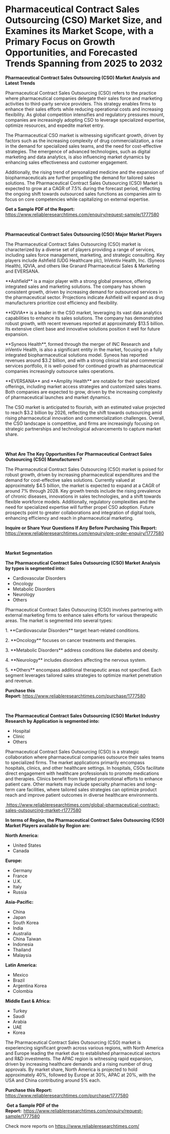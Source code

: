 <p><h1>Pharmaceutical Contract Sales Outsourcing (CSO) Market Size, and Examines its Market Scope, with a Primary Focus on Growth Opportunities, and Forecasted Trends Spanning from 2025 to 2032</h1></p><p><strong>Pharmaceutical Contract Sales Outsourcing (CSO) Market Analysis and Latest Trends</strong></p>
<p><p>Pharmaceutical Contract Sales Outsourcing (CSO) refers to the practice where pharmaceutical companies delegate their sales force and marketing activities to third-party service providers. This strategy enables firms to enhance their sales efforts while reducing operational costs and increasing flexibility. As global competition intensifies and regulatory pressures mount, companies are increasingly adopting CSO to leverage specialized expertise, optimize resources, and expedite market entry.</p><p>The Pharmaceutical CSO market is witnessing significant growth, driven by factors such as the increasing complexity of drug commercialization, a rise in the demand for specialized sales teams, and the need for cost-effective strategies. The emergence of advanced technologies, such as digital marketing and data analytics, is also influencing market dynamics by enhancing sales effectiveness and customer engagement.</p><p>Additionally, the rising trend of personalized medicine and the expansion of biopharmaceuticals are further propelling the demand for tailored sales solutions. The Pharmaceutical Contract Sales Outsourcing (CSO) Market is expected to grow at a CAGR of 7.5% during the forecast period, reflecting the ongoing shift towards outsourced sales functions as companies aim to focus on core competencies while capitalizing on external expertise.</p></p>
<p><strong>Get a Sample PDF of the Report:&nbsp;</strong> <a href="https://www.reliableresearchtimes.com/enquiry/request-sample/1777580?utm_campaign=3363&utm_medium=2&utm_source=Github&utm_content=ia&utm_term=11032025&utm_id=pharmaceutical-contract-sales-outsourcing-cso">https://www.reliableresearchtimes.com/enquiry/request-sample/1777580</a></p>
<p>&nbsp;</p>
<p><strong>Pharmaceutical Contract Sales Outsourcing (CSO) Major Market Players</strong></p>
<p><p>The Pharmaceutical Contract Sales Outsourcing (CSO) market is characterized by a diverse set of players providing a range of services, including sales force management, marketing, and strategic consulting. Key players include Ashfield (UDG Healthcare plc), InVentiv Health, Inc. (Syneos Health), IQVIA, and others like Granard Pharmaceutical Sales & Marketing and EVERSANA.</p><p>**Ashfield** is a major player with a strong global presence, offering integrated sales and marketing solutions. The company has shown consistent growth, driven by increasing demand for outsourced services in the pharmaceutical sector. Projections indicate Ashfield will expand as drug manufacturers prioritize cost efficiency and flexibility.</p><p>**IQVIA** is a leader in the CSO market, leveraging its vast data analytics capabilities to enhance its sales solutions. The company has demonstrated robust growth, with recent revenues reported at approximately $13.5 billion. Its extensive client base and innovative solutions position it well for future expansion.</p><p>**Syneos Health**, formed through the merger of INC Research and inVentiv Health, is also a significant entity in the market, focusing on a fully integrated biopharmaceutical solutions model. Syneos has reported revenues around $3.2 billion, and with a strong clinical trial and commercial services portfolio, it is well-poised for continued growth as pharmaceutical companies increasingly outsource sales operations.</p><p>**EVERSANA** and **Amplity Health** are notable for their specialized offerings, including market access strategies and customized sales teams. Both companies are expected to grow, driven by the increasing complexity of pharmaceutical launches and market dynamics.</p><p>The CSO market is anticipated to flourish, with an estimated value projected to reach $3.2 billion by 2026, reflecting the shift towards outsourcing amid rising pharmaceutical innovation and commercialization challenges. Overall, the CSO landscape is competitive, and firms are increasingly focusing on strategic partnerships and technological advancements to capture market share.</p></p>
<p>&nbsp;</p>
<p><strong>What Are The Key Opportunities For Pharmaceutical Contract Sales Outsourcing (CSO) Manufacturers?</strong></p>
<p><p>The Pharmaceutical Contract Sales Outsourcing (CSO) market is poised for robust growth, driven by increasing pharmaceutical expenditures and the demand for cost-effective sales solutions. Currently valued at approximately $4.5 billion, the market is expected to expand at a CAGR of around 7% through 2028. Key growth trends include the rising prevalence of chronic diseases, innovations in sales technologies, and a shift towards flexible workforce models. Additionally, regulatory complexities and the need for specialized expertise will further propel CSO adoption. Future prospects point to greater collaborations and integration of digital tools, enhancing efficiency and reach in pharmaceutical marketing.</p></p>
<p><strong>Inquire or Share Your Questions If Any Before Purchasing This Report:</strong> <a href="https://www.reliableresearchtimes.com/enquiry/pre-order-enquiry/1777580?utm_campaign=3363&utm_medium=2&utm_source=Github&utm_content=ia&utm_term=11032025&utm_id=pharmaceutical-contract-sales-outsourcing-cso">https://www.reliableresearchtimes.com/enquiry/pre-order-enquiry/1777580</a></p>
<p>&nbsp;</p>
<p><strong>Market Segmentation</strong></p>
<p><strong>The Pharmaceutical Contract Sales Outsourcing (CSO) Market Analysis by types is segmented into:</strong></p>
<p><ul><li>Cardiovascular Disorders</li><li>Oncology</li><li>Metabolic Disorders</li><li>Neurology</li><li>Others</li></ul></p>
<p><p>Pharmaceutical Contract Sales Outsourcing (CSO) involves partnering with external marketing firms to enhance sales efforts for various therapeutic areas. The market is segmented into several types: </p><p>1. **Cardiovascular Disorders** target heart-related conditions.</p><p>2. **Oncology** focuses on cancer treatments and therapies. </p><p>3. **Metabolic Disorders** address conditions like diabetes and obesity. </p><p>4. **Neurology** includes disorders affecting the nervous system. </p><p>5. **Others** encompass additional therapeutic areas not specified. Each segment leverages tailored sales strategies to optimize market penetration and revenue.</p></p>
<p><strong>Purchase this Report:&nbsp;</strong><a href="https://www.reliableresearchtimes.com/purchase/1777580?utm_campaign=3363&utm_medium=2&utm_source=Github&utm_content=ia&utm_term=11032025&utm_id=pharmaceutical-contract-sales-outsourcing-cso">https://www.reliableresearchtimes.com/purchase/1777580</a></p>
<p>&nbsp;</p>
<p><strong>The Pharmaceutical Contract Sales Outsourcing (CSO) Market Industry Research by Application is segmented into:</strong></p>
<p><ul><li>Hospital</li><li>Clinic</li><li>Others</li></ul></p>
<p><p>Pharmaceutical Contract Sales Outsourcing (CSO) is a strategic collaboration where pharmaceutical companies outsource their sales teams to specialized firms. The market applications primarily encompass hospitals, clinics, and other healthcare settings. In hospitals, CSOs facilitate direct engagement with healthcare professionals to promote medications and therapies. Clinics benefit from targeted promotional efforts to enhance patient care. Other markets may include specialty pharmacies and long-term care facilities, where tailored sales strategies can optimize product reach and improve patient outcomes in diverse healthcare environments.</p></p>
<p><a href="https://www.reliableresearchtimes.com/global-pharmaceutical-contract-sales-outsourcing-market-r1777580?utm_campaign=3363&utm_medium=2&utm_source=Github&utm_content=ia&utm_term=11032025&utm_id=pharmaceutical-contract-sales-outsourcing-cso">&nbsp;https://www.reliableresearchtimes.com/global-pharmaceutical-contract-sales-outsourcing-market-r1777580</a></p>
<p><strong>In terms of Region, the Pharmaceutical Contract Sales Outsourcing (CSO) Market Players available by Region are:</strong></p>
<p>
    <p> <strong> North America: </strong>
        <ul>
            <li>United States</li>
            <li>Canada</li>
        </ul>
        </p> 
    <p> <strong> Europe: </strong>
        <ul>
            <li>Germany</li>
            <li>France</li>
            <li>U.K.</li>
            <li>Italy</li>
            <li>Russia</li>
        </ul>
        </p> 
    <p> <strong> Asia-Pacific: </strong>
        <ul>
            <li>China</li>
            <li>Japan</li>
            <li>South Korea</li>
            <li>India</li>
            <li>Australia</li>
            <li>China Taiwan</li>
            <li>Indonesia</li>
            <li>Thailand</li>
            <li>Malaysia</li>
        </ul>
        </p> 
    <p> <strong> Latin America: </strong>
        <ul>
            <li>Mexico</li>
            <li>Brazil</li>
            <li>Argentina Korea</li>
            <li>Colombia</li>
        </ul>
        </p> 
    <p> <strong> Middle East & Africa: </strong>
        <ul>
            <li>Turkey</li>
            <li>Saudi</li>
            <li>Arabia</li>
            <li>UAE</li>
            <li>Korea</li>
        </ul>
    </p>
    </p>
<p><p>The Pharmaceutical Contract Sales Outsourcing (CSO) market is experiencing significant growth across various regions, with North America and Europe leading the market due to established pharmaceutical sectors and R&D investments. The APAC region is witnessing rapid expansion, driven by increasing healthcare demands and a rising number of drug approvals. By market share, North America is projected to hold approximately 40%, followed by Europe at 30%, APAC at 20%, with the USA and China contributing around 5% each.</p></p>
<p><strong>Purchase this Report: </strong><a href="https://www.reliableresearchtimes.com/purchase/1777580?utm_campaign=3363&utm_medium=2&utm_source=Github&utm_content=ia&utm_term=11032025&utm_id=pharmaceutical-contract-sales-outsourcing-cso">https://www.reliableresearchtimes.com/purchase/1777580</a></p>
<p>&nbsp;<strong>Get a Sample PDF of the Report:&nbsp;&nbsp;</strong><a href="https://www.reliableresearchtimes.com/enquiry/request-sample/1777580?utm_campaign=3363&utm_medium=2&utm_source=Github&utm_content=ia&utm_term=11032025&utm_id=pharmaceutical-contract-sales-outsourcing-cso">https://www.reliableresearchtimes.com/enquiry/request-sample/1777580</a></p>
<p><strong></strong></p>
<p>Check more reports on <a href="https://www.reliableresearchtimes.com/?utm_campaign=3363&utm_medium=2&utm_source=Github&utm_content=ia&utm_term=11032025&utm_id=pharmaceutical-contract-sales-outsourcing-cso">https://www.reliableresearchtimes.com/</a></p>